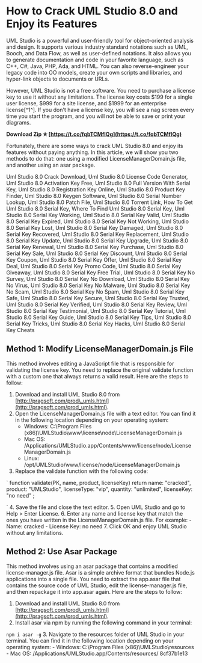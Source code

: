 # How to Crack UML Studio 8.0 and Enjoy its Features
 
UML Studio is a powerful and user-friendly tool for object-oriented analysis and design. It supports various industry standard notations such as UML, Booch, and Data Flow, as well as user-defined notations. It also allows you to generate documentation and code in your favorite language, such as C++, C#, Java, PHP, Ada, and HTML. You can also reverse-engineer your legacy code into OO models, create your own scripts and libraries, and hyper-link objects to documents or URLs.
 
However, UML Studio is not a free software. You need to purchase a license key to use it without any limitations. The license key costs $199 for a single user license, $999 for a site license, and $1999 for an enterprise license[^1^]. If you don't have a license key, you will see a nag screen every time you start the program, and you will not be able to save or print your diagrams.
 
**Download Zip ✯ [https://t.co/fqbTCMflQg](https://t.co/fqbTCMflQg)**


 
Fortunately, there are some ways to crack UML Studio 8.0 and enjoy its features without paying anything. In this article, we will show you two methods to do that: one using a modified LicenseManagerDomain.js file, and another using an asar package.
 
Uml Studio 8.0 Crack Download,  Uml Studio 8.0 License Code Generator,  Uml Studio 8.0 Activation Key Free,  Uml Studio 8.0 Full Version With Serial Key,  Uml Studio 8.0 Registration Key Online,  Uml Studio 8.0 Product Key Finder,  Uml Studio 8.0 Keygen Software,  Uml Studio 8.0 Serial Number Lookup,  Uml Studio 8.0 Patch File,  Uml Studio 8.0 Torrent Link,  How To Get Uml Studio 8.0 Serial Key,  Where To Find Uml Studio 8.0 Serial Key,  Uml Studio 8.0 Serial Key Working,  Uml Studio 8.0 Serial Key Valid,  Uml Studio 8.0 Serial Key Expired,  Uml Studio 8.0 Serial Key Not Working,  Uml Studio 8.0 Serial Key Lost,  Uml Studio 8.0 Serial Key Damaged,  Uml Studio 8.0 Serial Key Recovered,  Uml Studio 8.0 Serial Key Replacement,  Uml Studio 8.0 Serial Key Update,  Uml Studio 8.0 Serial Key Upgrade,  Uml Studio 8.0 Serial Key Renewal,  Uml Studio 8.0 Serial Key Purchase,  Uml Studio 8.0 Serial Key Sale,  Uml Studio 8.0 Serial Key Discount,  Uml Studio 8.0 Serial Key Coupon,  Uml Studio 8.0 Serial Key Offer,  Uml Studio 8.0 Serial Key Deal,  Uml Studio 8.0 Serial Key Promo Code,  Uml Studio 8.0 Serial Key Giveaway,  Uml Studio 8.0 Serial Key Free Trial,  Uml Studio 8.0 Serial Key No Survey,  Uml Studio 8.0 Serial Key No Download,  Uml Studio 8.0 Serial Key No Virus,  Uml Studio 8.0 Serial Key No Malware,  Uml Studio 8.0 Serial Key No Scam,  Uml Studio 8.0 Serial Key No Spam,  Uml Studio 8.0 Serial Key Safe,  Uml Studio 8.0 Serial Key Secure,  Uml Studio 8.0 Serial Key Trusted,  Uml Studio 8.0 Serial Key Verified,  Uml Studio 8.0 Serial Key Review,  Uml Studio 8.0 Serial Key Testimonial,  Uml Studio 8.0 Serial Key Tutorial,  Uml Studio 8.0 Serial Key Guide,  Uml Studio 8.0 Serial Key Tips,  Uml Studio 8.0 Serial Key Tricks,  Uml Studio 8.0 Serial Key Hacks,  Uml Studio 8.0 Serial Key Cheats
 
## Method 1: Modify LicenseManagerDomain.js File
 
This method involves editing a JavaScript file that is responsible for validating the license key. You need to replace the original validate function with a custom one that always returns a valid result. Here are the steps to follow:
 
1. Download and install UML Studio 8.0 from [http://pragsoft.com/prod\_umls.html](http://pragsoft.com/prod_umls.html).
2. Open the LicenseManagerDomain.js file with a text editor. You can find it in the following location depending on your operating system:
    - Windows: C:\Program Files (x86)\UMLStudio\www\license\node\LicenseManagerDomain.js
    - Mac OS: /Applications/UMLStudio.app/Contents/www/license/node/LicenseManagerDomain.js
    - Linux: /opt/UMLStudio/www/license/node/LicenseManagerDomain.js
3. Replace the validate function with the following code:

`
function validate(PK, name, product, licenseKey) 
  return
    name: "cracked",
    product: "UMLStudio",
    licenseType: "vip",
    quantity: "unlimited",
    licenseKey: "no need"
  ;

`
4. Save the file and close the text editor.
5. Open UML Studio and go to Help > Enter License.
6. Enter any name and license key that match the ones you have written in the LicenseManagerDomain.js file. For example:
    - Name: cracked
    - License Key: no need
7. Click OK and enjoy UML Studio without any limitations.

## Method 2: Use Asar Package
 
This method involves using an asar package that contains a modified license-manager.js file. Asar is a simple archive format that bundles Node.js applications into a single file. You need to extract the app.asar file that contains the source code of UML Studio, edit the license-manager.js file, and then repackage it into app.asar again. Here are the steps to follow:

1. Download and install UML Studio 8.0 from [http://pragsoft.com/prod\_umls.html](http://pragsoft.com/prod_umls.html).
2. Install asar via npm by running the following command in your terminal:

`
npm i asar -g
`
3. Navigate to the resources folder of UML Studio in your terminal. You can find it in the following location depending on your operating system:
    - Windows: C:\Program Files (x86)\UMLStudio\resources\
    - Mac OS: /Applications/UMLStudio.app/Contents/resources/ 8cf37b1e13



